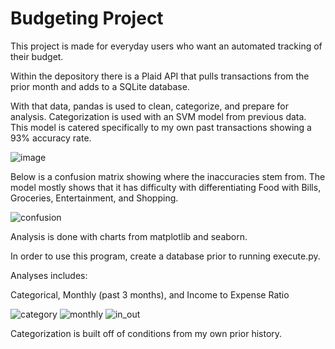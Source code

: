 # Budgeting Project

This project is made for everyday users who want an automated tracking of their budget. 

Within the depository there is a Plaid API that pulls transactions from the prior month and adds to a SQLite database.

With that data, pandas is used to clean, categorize, and prepare for analysis.
Categorization is used with an SVM model from previous data. This model is catered specifically to my own past transactions showing a 93% accuracy rate. 

![image](https://user-images.githubusercontent.com/49408616/81507686-e068fe80-92b3-11ea-8684-7f653c2cd8f2.png)

Below is a confusion matrix showing where the inaccuracies stem from. The model mostly shows that it has difficulty with differentiating Food with Bills, Groceries, Entertainment, and Shopping.

![confusion](https://user-images.githubusercontent.com/49408616/81508027-4d7d9380-92b6-11ea-8fe6-ae6137a3d3f2.png)


Analysis is done with charts from matplotlib and seaborn.

In order to use this program, create a database prior to running execute.py.

Analyses includes: 

Categorical, Monthly (past 3 months), and Income to Expense Ratio

![category](https://user-images.githubusercontent.com/49408616/80895588-704aef00-8c9b-11ea-8202-7e63a674c798.png)
![monthly](https://user-images.githubusercontent.com/49408616/80895600-8789dc80-8c9b-11ea-8b84-20d7a69ca904.png)
![in_out](https://user-images.githubusercontent.com/49408616/80895613-9cff0680-8c9b-11ea-8b75-bf8bbbe8b612.png)


Categorization is built off of conditions from my own prior history. 

